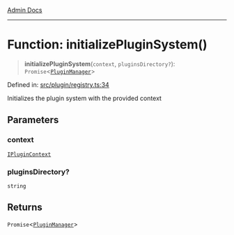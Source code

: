[Admin Docs](/)

***

# Function: initializePluginSystem()

> **initializePluginSystem**(`context`, `pluginsDirectory?`): `Promise`\<[`PluginManager`](../../classes/PluginManager.md)\>

Defined in: [src/plugin/registry.ts:34](https://github.com/Sourya07/talawa-api/blob/61a1911602b2f0aac7635e08ae2918f4f768e8ff/src/plugin/registry.ts#L34)

Initializes the plugin system with the provided context

## Parameters

### context

[`IPluginContext`](../../types/interfaces/IPluginContext.md)

### pluginsDirectory?

`string`

## Returns

`Promise`\<[`PluginManager`](../../classes/PluginManager.md)\>
